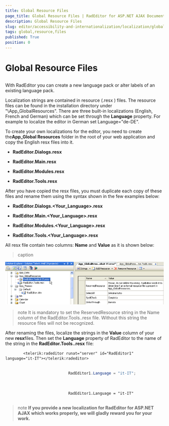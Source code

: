 ```yaml
---
title: Global Resource Files
page_title: Global Resource Files | RadEditor for ASP.NET AJAX Documentation
description: Global Resource Files
slug: editor/accessibility-and-internationalization/localization/global-resource-files
tags: global,resource,files
published: True
position: 0
---
```


# Global Resource Files



## 

With RadEditor you can create a new language pack or alter labels of an existing language pack.

Localization strings are contained in resource (.resx ) files. The resource files can be found in the installation directory under "\App_GlobalResources". There are three built-in localizations (English, French and German) which can be set through the **Language** property. For example to localize the editor in German set Language="de-DE".

To create your own localizations for the editor, you need to create the**App_Global Resources** folder in the root of your web application and copy the English resx files into it.

* **RadEditor.Dialogs.resx**

* **RadEditor.Main.resx**

* **RadEditor.Modules.resx**

* **RadEditor.Tools.resx**

After you have copied the resx files, you must duplicate each copy of these files and rename them using the syntax shown in the few examples below:

* **RadEditor.Dialogs.<Your_Language>.resx**

* **RadEditor.Main.<Your_Language>.resx**

* **RadEditor.Modules.<Your_Language>.resx**

* **RadEditor.Tools.<Your_Language>.resx**

All resx file contain two columns: **Name** and **Value** as it is shown below:
>caption 

![](images/editor-localization.png)

>note It is mandatory to set the ReservedResource string in the Name column of the RadEditor.Tools.<Language>.resx file. Without this string the resource files will not be recognized.
>


After renaming the files, localize the strings in the **Value** column of your new **resx**files. Then set the **Language** property of RadEditor to the name of the <localization> string in the **RadEditor.Tools.<language>.resx** file:

````ASPNET
		<telerik:radeditor runat="server" id="RadEditor1" language="it-IT"></telerik:radeditor>
````



````C#
	     
							RadEditor1.Language = "it-IT";
				
````



````VB.NET
	     
							RadEditor1.Language = "it-IT"
				
````



>note  **If you provide a new localization for RadEditor for ASP.NET AJAX which works properly, we will gladly reward you for your work.** 
>

